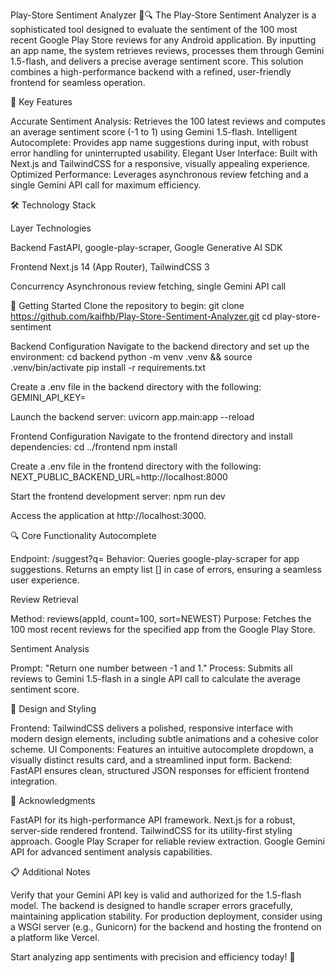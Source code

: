 Play-Store Sentiment Analyzer 🛒🔍
The Play-Store Sentiment Analyzer is a sophisticated tool designed to evaluate the sentiment of the 100 most recent Google Play Store reviews for any Android application. By inputting an app name, the system retrieves reviews, processes them through Gemini 1.5-flash, and delivers a precise average sentiment score. This solution combines a high-performance backend with a refined, user-friendly frontend for seamless operation.

🌟 Key Features

Accurate Sentiment Analysis: Retrieves the 100 latest reviews and computes an average sentiment score (-1 to 1) using Gemini 1.5-flash.
Intelligent Autocomplete: Provides app name suggestions during input, with robust error handling for uninterrupted usability.
Elegant User Interface: Built with Next.js and TailwindCSS for a responsive, visually appealing experience.
Optimized Performance: Leverages asynchronous review fetching and a single Gemini API call for maximum efficiency.


🛠 Technology Stack



Layer
Technologies



Backend
FastAPI, google-play-scraper, Google Generative AI SDK


Frontend
Next.js 14 (App Router), TailwindCSS 3


Concurrency
Asynchronous review fetching, single Gemini API call



🚀 Getting Started
Clone the repository to begin:
git clone https://github.com/kaifhb/Play-Store-Sentiment-Analyzer.git
cd play-store-sentiment

Backend Configuration
Navigate to the backend directory and set up the environment:
cd backend
python -m venv .venv && source .venv/bin/activate
pip install -r requirements.txt

Create a .env file in the backend directory with the following:
GEMINI_API_KEY=<your-gemini-api-key>

Launch the backend server:
uvicorn app.main:app --reload

Frontend Configuration
Navigate to the frontend directory and install dependencies:
cd ../frontend
npm install

Create a .env file in the frontend directory with the following:
NEXT_PUBLIC_BACKEND_URL=http://localhost:8000

Start the frontend development server:
npm run dev

Access the application at http://localhost:3000.

🔍 Core Functionality
Autocomplete

Endpoint: /suggest?q=<query>
Behavior: Queries google-play-scraper for app suggestions. Returns an empty list [] in case of errors, ensuring a seamless user experience.

Review Retrieval

Method: reviews(appId, count=100, sort=NEWEST)
Purpose: Fetches the 100 most recent reviews for the specified app from the Google Play Store.

Sentiment Analysis

Prompt: "Return one number between -1 and 1."
Process: Submits all reviews to Gemini 1.5-flash in a single API call to calculate the average sentiment score.


🎨 Design and Styling

Frontend: TailwindCSS delivers a polished, responsive interface with modern design elements, including subtle animations and a cohesive color scheme.
UI Components: Features an intuitive autocomplete dropdown, a visually distinct results card, and a streamlined input form.
Backend: FastAPI ensures clean, structured JSON responses for efficient frontend integration.


🙏 Acknowledgments

FastAPI for its high-performance API framework.
Next.js for a robust, server-side rendered frontend.
TailwindCSS for its utility-first styling approach.
Google Play Scraper for reliable review extraction.
Google Gemini API for advanced sentiment analysis capabilities.


📋 Additional Notes

Verify that your Gemini API key is valid and authorized for the 1.5-flash model.
The backend is designed to handle scraper errors gracefully, maintaining application stability.
For production deployment, consider using a WSGI server (e.g., Gunicorn) for the backend and hosting the frontend on a platform like Vercel.

Start analyzing app sentiments with precision and efficiency today! 🚀
